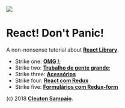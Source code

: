 ![](./react.png)
# React! Don't Panic!

A non-nonsense tutorial about [**React Library**](https://reactjs.org).

- Strike one: [**OMG !**](./inicio/);
- Strike two: [**Trabalho de gente grande**](./fontes/);
- Strike three: [**Acessórios**](./Acessorios)
- Strike four: [**React com Redux**](./react_redux)
- Strike five: [**Formulários com Redux-form**](./redux_form)

(c) 2018 [**Cleuton Sampaio**](https://github.com/cleuton).
